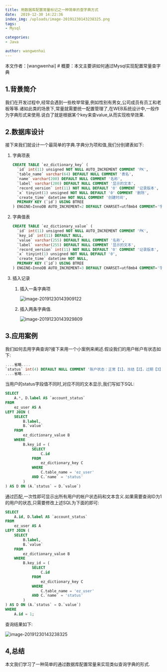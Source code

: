 ```yaml
---
title: 用数据库配置常量标记之一种简单的查字典方式
date:  2019-12-30 14:22:36
index_img: /uploads/image-20191230143238325.png
tags: 
- Mysql

categories: 
- Java

author: wangwenhai
---
```

本文作者：[wangwenhai] # 概要：本文主要讲如何通过Mysql实现配置常量查字典
<!-- more -->

## 1.背景简介

我们在开发过程中,经常会遇到一些枚举常量,例如性别有男女,公司成员有员工和老板等等.诸如此类的场景下,常量就需要统一配置管理了,在WEB系统设计中,一般作为字典形式来使用.说白了就是根据某个key来查value,从而实现枚举效果.

## 2.数据库设计

接下来我们就设计一个最简单的字典.字典分为项和值,我们分别建表如下:

1. 字典项表

   ```sql
   CREATE TABLE `ez_dictionary_key` (
     `id` int(11) unsigned NOT NULL AUTO_INCREMENT COMMENT 'PK',
     `table_name` varchar(64) DEFAULT NULL COMMENT '表名',
     `name` varchar(200) DEFAULT NULL COMMENT '名称',
     `label` varchar(200) DEFAULT NULL COMMENT '显示的文本',
     `record_version` int(11) NOT NULL DEFAULT '0' COMMENT '记录版本',
     `x` tinyint(1) unsigned NOT NULL DEFAULT '0' COMMENT '删除',
     `create_time` datetime NOT NULL COMMENT '创建时间',
     PRIMARY KEY (`id`) USING BTREE
   ) ENGINE=InnoDB AUTO_INCREMENT=2 DEFAULT CHARSET=utf8mb4 COMMENT='字典的项';
   
   ```

2. 字典值表

   ```sql
   CREATE TABLE `ez_dictionary_value` (
     `id` int(11) unsigned NOT NULL AUTO_INCREMENT COMMENT 'PK',
     `key_id` int(11) DEFAULT NULL,
     `value` varchar(255) DEFAULT NULL COMMENT '名称',
     `label` varchar(255) DEFAULT NULL COMMENT '显示的文本',
     `record_version` int(11) NOT NULL DEFAULT '0' COMMENT '记录版本',
     `x` tinyint(1) unsigned NOT NULL DEFAULT '0',
     `create_time` datetime NOT NULL,
     PRIMARY KEY (`id`) USING BTREE
   ) ENGINE=InnoDB AUTO_INCREMENT=3 DEFAULT CHARSET=utf8mb4 COMMENT='字典的值';
   
   ```

3. 插入记录

   1. 插入一条字典项

      ![image-20191230143909122](/uploads/image-20191230143909122.png)

   2. 插入两条字典值.

      ![image-20191230143929809](/uploads/image-20191230143929809.png)

## 3.应用案例

我们如何去用字典查询?接下来用一个小案例来阐述.假设我们的用户帐户有状态如下:

```sql
....省略....
`status` int(4) DEFAULT NULL COMMENT '账户状态：正常【1】，冻结【2】，过期【3】'
....省略....
```

当用户的status字段值不同时,对应不同的文本显示,我们写如下SQL:

```sql
SELECT
	A.*, D.label AS `account_status`
FROM
	ez_user AS A
LEFT JOIN (
	SELECT
		B.label,
		B.`value`
	FROM
		ez_dictionary_value B
	WHERE
		B.key_id = (
			SELECT
				C.id
			FROM
				ez_dictionary_key C
			WHERE
				C.table_name = 'ez_user'
			AND C.`name` = 'status'
		)
) AS D ON (A.`status` = D.`value`)
```

通过匹配,一次性即可显示出所有用户的帐户状态码和文本含义.如果需要查询ID为1的用户的状态,只需要修改上述SQL为下面的即可:

```sql
SELECT
	A.id, D.label AS `account_status`
FROM
	ez_user AS A
LEFT JOIN (
	SELECT
		B.label,
		B.`value`
	FROM
		ez_dictionary_value B
	WHERE
		B.key_id = (
			SELECT
				C.id
			FROM
				ez_dictionary_key C
			WHERE
				C.table_name = 'ez_user'
			AND C.`name` = 'status'
		)
) AS D ON (A.`status` = D.`value`)
WHERE
	A.id = 1;
```

查询结果如下:

![image-20191230143238325](/uploads/image-20191230143238325.png)



## 4,总结

本文我们学习了一种简单的通过数据库配置常量来实现类似查询字典的形式.